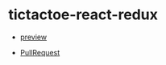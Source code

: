 # tictactoe-react-redux

- [preview](https://ezio17.github.io/tictactoe-react-redux/build/)

- [PullRequest](https://github.com/Ezio17/tictactoe-react-redux/pull/1)